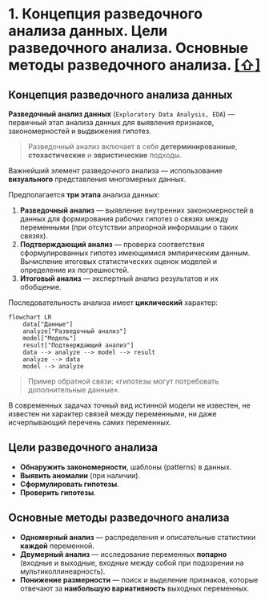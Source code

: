 # 1. Концепция разведочного анализа данных. Цели разведочного анализа. Основные методы разведочного анализа. [[⇧]](../questions-list.md)

## Концепция разведочного анализа данных

**Разведочный анализ данных** (`Exploratory Data Analysis, EDA`) — первичный этап анализа данных для выявления признаков, закономерностей и выдвижения гипотез.

> Разведочный анализ включает в себя **детерминированные**, **стохастические** и **эвристические** подходы.

Важнейший элемент разведочного анализа — использование **визуального** представления многомерных данных.

Предполагается **три этапа** анализа данных:

1. **Разведочный анализ** — выявление внутренних закономерностей в данных для формирования рабочих гипотез о связях между переменными (при отсутствии априорной информации о таких связях).
2. **Подтверждающий анализ** — проверка соответствия сформулированных гипотез имеющимися эмпирическим данным. Вычисление итоговых статистических оценок моделей и определение их погрешностей.
3. **Итоговый анализ** — экспертный анализ результатов и их обобщение.

Последовательность анализа имеет **циклический** характер:

```mermaid
flowchart LR
    data["Данные"]
    analyze["Разведочный анализ"]
    model["Модель"]
    result["Подтверждающий анализ"]
    data --> analyze --> model --> result
    analyze --> data
    model --> analyze
```

> Пример обратной связи: «гипотезы могут потребовать дополнительные данные».

В современных задачах точный вид истинной модели не известен, не известен ни характер связей между переменными, ни даже исчерпывающий перечень самих переменных.

## Цели разведочного анализа

- **Обнаружить закономерности**, шаблоны (patterns) в данных.
- **Выявить аномалии** (при наличии).
- **Сформулировать гипотезы**.
- **Проверить гипотезы**.

## Основные методы разведочного анализа

- **Одномерный анализ** — распределения и описательные статистики **каждой** переменной.
- **Двумерный анализ** — исследование переменных **попарно** (входные и выходные, входные между собой при подозрении на мультиколлинеарность).
- **Понижение размерности** — поиск и выделение признаков, которые отвечают за **наибольшую вариативность** выходных переменных.
